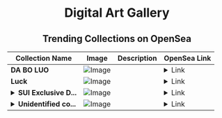 <div align="center">

# Digital Art Gallery

## Trending Collections on OpenSea

| Collection Name                       | Image                                                                                     | Description                       | OpenSea Link                                                                                          |
|---------------------------------------|-------------------------------------------------------------------------------------------|-----------------------------------|--------------------------------------------------------------------------------------------------------|
| **DA BO LUO** | ![Image](https://i.seadn.io/s/raw/files/dd1a26da0670cfe23bf54cfe62190f73.jpg?w=500&auto=format?w=200&auto=format) |  | <details><summary>Link</summary>[DA BO LUO](https://opensea.io/collection/da-bo-luo)</details> |
| **Luck** | ![Image](https://raw.seadn.io/files/964fd9e739dc5691ae2a46d5daf76642.svg?w=200&auto=format) |  | <details><summary>Link</summary>[Luck](https://opensea.io/collection/luck-81)</details> |
| **<details><summary>SUI Exclusive D...</summary>SUI Exclusive Drop</details>** | ![Image](https://i.seadn.io/s/raw/files/4f1e3ff0792d6dfa85a2ab793ca2a0c1.png?w=500&auto=format?w=200&auto=format) |  | <details><summary>Link</summary>[SUI Exclusive Drop](https://opensea.io/collection/sui-exclusive-drop-36)</details> |
| **<details><summary>Unidentified co...</summary>Unidentified contract bbd65b5b-7240-42cb-88ee-05cfcdb18dbb</details>** | ![Image](https://i.seadn.io/s/raw/files/963e3c87d0e880848f5d279777bc5896.jpg?w=500&auto=format?w=200&auto=format) |  | <details><summary>Link</summary>[Unidentified contract bbd65b5b-7240-42cb-88ee-05cfcdb18dbb](https://opensea.io/collection/unidentified-contract-bbd65b5b-7240-42cb-88ee-05cf)</details> |

</div>